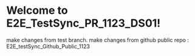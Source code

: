 # Welcome to E2E_TestSync_PR_1123_DS01!
make changes from test branch.
make changes from github public repo : E2E_testSync_Github_Public_1123
